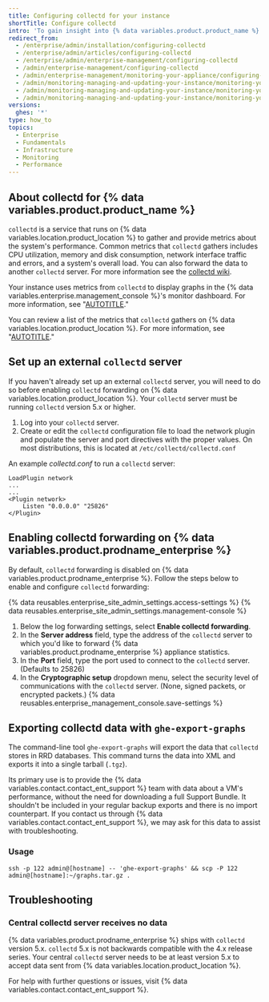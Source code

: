 ```yaml
---
title: Configuring collectd for your instance
shortTitle: Configure collectd
intro: 'To gain insight into {% data variables.product.product_name %}''s performance, you can review data from `collectd` on your instance, or optionally send the data to an external `collectd` server.'
redirect_from:
  - /enterprise/admin/installation/configuring-collectd
  - /enterprise/admin/articles/configuring-collectd
  - /enterprise/admin/enterprise-management/configuring-collectd
  - /admin/enterprise-management/configuring-collectd
  - /admin/enterprise-management/monitoring-your-appliance/configuring-collectd
  - /admin/monitoring-managing-and-updating-your-instance/monitoring-your-appliance/configuring-collectd
  - /admin/monitoring-managing-and-updating-your-instance/monitoring-your-instance/configuring-collectd
  - /admin/monitoring-managing-and-updating-your-instance/monitoring-your-instance/configuring-collectd-for-your-instance
versions:
  ghes: '*'
type: how_to
topics:
  - Enterprise
  - Fundamentals
  - Infrastructure
  - Monitoring
  - Performance
---
```


## About collectd for {% data variables.product.product_name %}

`collectd` is a service that runs on {% data variables.location.product_location %} to gather and provide metrics about the system's performance. Common metrics that `collectd` gathers includes CPU utilization, memory and disk consumption, network interface traffic and errors, and a system's overall load. You can also forward the data to another `collectd` server. For more information see the [collectd wiki](https://github.com/collectd/collectd/wiki).

Your instance uses metrics from `collectd` to display graphs in the {% data variables.enterprise.management_console %}'s monitor dashboard. For more information, see "[AUTOTITLE](/admin/monitoring-and-managing-your-instance/monitoring-your-instance/about-the-monitor-dashboards)."

You can review a list of the metrics that `collectd` gathers on {% data variables.location.product_location %}. For more information, see "[AUTOTITLE](/admin/monitoring-and-managing-your-instance/monitoring-your-instance/collectd-metrics-for-github-enterprise-server)."

## Set up an external `collectd` server

If you haven't already set up an external `collectd` server, you will need to do so before enabling `collectd` forwarding on {% data variables.location.product_location %}. Your `collectd` server must be running `collectd` version 5.x or higher.

1. Log into your `collectd` server.
1. Create or edit the `collectd` configuration file to load the network plugin and populate the server and port directives with the proper values. On most distributions, this is located at `/etc/collectd/collectd.conf`

An example _collectd.conf_ to run a `collectd` server:

    LoadPlugin network
    ...
    ...
    <Plugin network>
        Listen "0.0.0.0" "25826"
    </Plugin>

## Enabling collectd forwarding on {% data variables.product.prodname_enterprise %}

By default, `collectd` forwarding is disabled on {% data variables.product.prodname_enterprise %}. Follow the steps below to enable and configure `collectd` forwarding:

{% data reusables.enterprise_site_admin_settings.access-settings %}
{% data reusables.enterprise_site_admin_settings.management-console %}
1. Below the log forwarding settings, select **Enable collectd forwarding**.
1. In the **Server address** field, type the address of the `collectd` server to which you'd like to forward {% data variables.product.prodname_enterprise %} appliance statistics.
1. In the **Port** field, type the port used to connect to the `collectd` server. (Defaults to 25826)
1. In the **Cryptographic setup** dropdown menu, select the security level of communications with the `collectd` server. (None, signed packets, or encrypted packets.)
{% data reusables.enterprise_management_console.save-settings %}

## Exporting collectd data with `ghe-export-graphs`

The command-line tool `ghe-export-graphs` will export the data that `collectd` stores in RRD databases. This command turns the data into XML and exports it into a single tarball (`.tgz`).

Its primary use is to provide the {% data variables.contact.contact_ent_support %} team with data about a VM's performance, without the need for downloading a full Support Bundle. It shouldn't be included in your regular backup exports and there is no import counterpart. If you contact us through {% data variables.contact.contact_ent_support %}, we may ask for this data to assist with troubleshooting.

### Usage

```shell
ssh -p 122 admin@[hostname] -- 'ghe-export-graphs' && scp -P 122 admin@[hostname]:~/graphs.tar.gz .
```

## Troubleshooting

### Central collectd server receives no data

{% data variables.product.prodname_enterprise %} ships with `collectd` version 5.x. `collectd` 5.x is not backwards compatible with the 4.x release series. Your central `collectd` server needs to be at least version 5.x to accept data sent from {% data variables.location.product_location %}.

For help with further questions or issues, visit {% data variables.contact.contact_ent_support %}.
